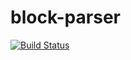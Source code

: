 # block-parser

[![Build Status](https://travis-ci.org/reergymerej/block-parser.svg?branch=master)](https://travis-ci.org/reergymerej/block-parser)
